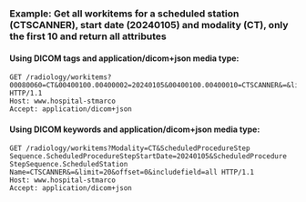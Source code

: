 ### Example: Get all workitems for a scheduled station (CTSCANNER), start date (20240105) and modality (CT), only the first 10 and return all attributes

#### Using DICOM tags and application/dicom+json media type:
```http
GET /radiology/workitems?00080060=CT&00400100.00400002=20240105&00400100.00400010=CTSCANNER&=&limit=20&offset=0&includefield=all HTTP/1.1
Host: www.hospital-stmarco
Accept: application/dicom+json
```

#### Using DICOM keywords and application/dicom+json media type:

```http
GET /radiology/workitems?Modality=CT&Scheduled​Procedure​Step​Sequence.Scheduled​Procedure​Step​Start​Date=20240105&Scheduled​Procedure​Step​Sequence.Scheduled​Station​Name=CTSCANNER&=&limit=20&offset=0&includefield=all HTTP/1.1
Host: www.hospital-stmarco
Accept: application/dicom+json
```

